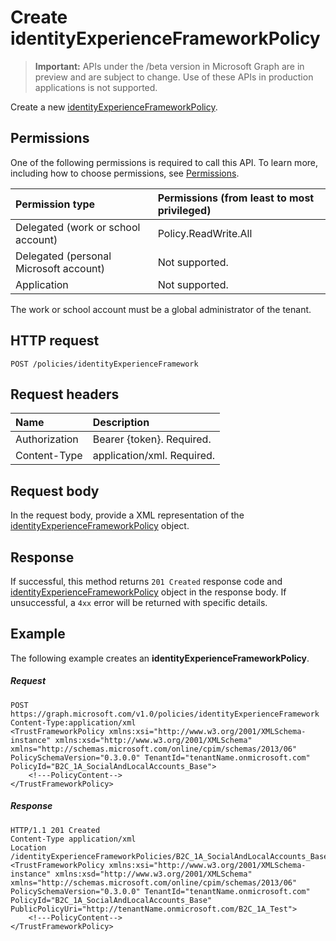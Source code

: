 # Create identityExperienceFrameworkPolicy

> **Important:** APIs under the /beta version in Microsoft Graph are in preview and are subject to change. Use of these APIs in production applications is not supported.

Create a new [identityExperienceFrameworkPolicy](../resources/identityexperienceframeworkpolicy.md).

## Permissions

One of the following permissions is required to call this API. To learn more, including how to choose permissions, see [Permissions](../../../concepts/permissions_reference.md).

|Permission type      | Permissions (from least to most privileged)              |
|:--------------------|:---------------------------------------------------------|
|Delegated (work or school account)|Policy.ReadWrite.All|
|Delegated (personal Microsoft account)| Not supported.|
|Application|Not supported.|

The work or school account must be a global administrator of the tenant.

## HTTP request

<!-- { "blockType": "ignored" } -->
```http
POST /policies/identityExperienceFramework
```

## Request headers

|Name|Description|
|:---------------|:----------|
|Authorization|Bearer {token}. Required.|
|Content-Type|application/xml. Required.|

## Request body

In the request body, provide a XML representation of the [identityExperienceFrameworkPolicy](../resources/identityexperienceframeworkpolicy.md) object.

## Response

If successful, this method returns `201 Created` response code and [identityExperienceFrameworkPolicy](../resources/identityexperienceframeworkpolicy.md) object in the response body. If unsuccessful, a `4xx` error will be returned with specific details.

## Example

The following example creates an **identityExperienceFrameworkPolicy**.

##### Request

<!-- {
  "blockType": "request",
  "name": "create__identityexperienceframework_from__identityexperienceframework"
}-->
```http
POST https://graph.microsoft.com/v1.0/policies/identityExperienceFramework
Content-Type:application/xml
<TrustFrameworkPolicy xmlns:xsi="http://www.w3.org/2001/XMLSchema-instance" xmlns:xsd="http://www.w3.org/2001/XMLSchema" xmlns="http://schemas.microsoft.com/online/cpim/schemas/2013/06" PolicySchemaVersion="0.3.0.0" TenantId="tenantName.onmicrosoft.com" PolicyId="B2C_1A_SocialAndLocalAccounts_Base">
    <!---PolicyContent-->
</TrustFrameworkPolicy>
```

##### Response

<!-- {
  "blockType": "response",
  "truncated": true,
  "@odata.type": "microsoft.graph.policy.identityExperienceFramework"
} -->
```http
HTTP/1.1 201 Created
Content-Type application/xml
Location /identityExperienceFrameworkPolicies/B2C_1A_SocialAndLocalAccounts_Base/
<TrustFrameworkPolicy xmlns:xsi="http://www.w3.org/2001/XMLSchema-instance" xmlns:xsd="http://www.w3.org/2001/XMLSchema" xmlns="http://schemas.microsoft.com/online/cpim/schemas/2013/06" PolicySchemaVersion="0.3.0.0" TenantId="tenantName.onmicrosoft.com" PolicyId="B2C_1A_SocialAndLocalAccounts_Base" PublicPolicyUri="http://tenantName.onmicrosoft.com/B2C_1A_Test">
    <!---PolicyContent-->
</TrustFrameworkPolicy>
```
<!-- uuid: 8fcb5dbc-d5aa-4681-8e31-b001d5168d79
2015-10-25 14:57:30 UTC -->
<!-- {
  "type": "#page.annotation",
  "description": "Create identityExperienceFrameworkPolicy",
  "keywords": "",
  "section": "documentation",
  "tocPath": ""
}-->